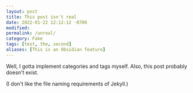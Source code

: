 ```yaml
---
layout: post
title: This post isn't real
date: 2022-01-22 12:12:12 -0700
modified:
permalink: /unreal/
category: Fake
tags: [test, the, second]
aliases: [This is an Obsidian feature]
---
```


Well, I gotta implement categories and tags myself. Also, this post probably doesn't exist.

(I don't like the file naming requirements of Jekyll.)
